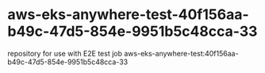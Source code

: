 # aws-eks-anywhere-test-40f156aa-b49c-47d5-854e-9951b5c48cca-33
repository for use with E2E test job aws-eks-anywhere-test:40f156aa-b49c-47d5-854e-9951b5c48cca-33
